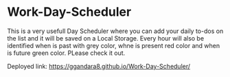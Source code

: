 # Work-Day-Scheduler

This is a very usefull Day Scheduler where you can add your daily to-dos on the list and it will be saved on a Local Storage. Every hour will also be identified when is past with grey color, whne is present red color and when is future green color. PLease check it out.

Deployed link: https://ggandara8.github.io/Work-Day-Scheduler/
